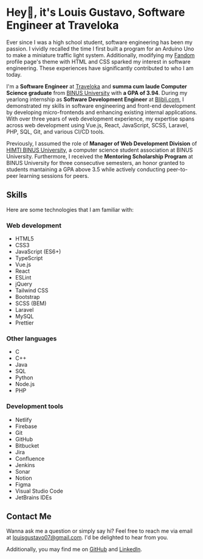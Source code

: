 # Hey👋, it's Louis Gustavo, Software Engineer at Traveloka

Ever since I was a high school student, software engineering has been my passion. I vividly recalled the time I first built a program for an Arduino Uno to make a miniature traffic light system. Additionally, modifying my [Fandom](https://www.fandom.com/) profile page's theme with HTML and CSS sparked my interest in software engineering. These experiences have significantly contributed to who I am today.

I'm a **Software Engineer** at [Traveloka](https://traveloka.com) and **summa cum laude Computer Science graduate** from [BINUS University](https://binus.ac.id/) with **a GPA of 3.94**. During my yearlong internship as **Software Development Engineer** at [Blibli.com](https://blibli.com), I demonstrated my skills in software engineering and front-end development by developing micro-frontends and enhancing existing internal applications. With over three years of web development experience, my expertise spans across web development using Vue.js, React, JavaScript, SCSS, Laravel, PHP, SQL, Git, and various CI/CD tools.

Previously, I assumed the role of **Manager of Web Development Division** of [HIMTI BINUS University](https://himti.or.id/), a computer science student association at BINUS University. Furthermore, I received the **Mentoring Scholarship Program** at BINUS University for three consecutive semesters, an honor granted to students mantaining a GPA above 3.5 while actively conducting peer-to-peer learning sessions for peers.

## Skills

Here are some technologies that I am familiar with:

### Web development

- HTML5
- CSS3
- JavaScript (ES6+)
- TypeScript
- Vue.js
- React
- ESLint
- jQuery
- Tailwind CSS
- Bootstrap
- SCSS (BEM)
- Laravel
- MySQL
- Prettier

### Other languages

- C
- C++
- Java
- SQL
- Python
- Node.js
- PHP

### Development tools

- Netlify
- Firebase
- Git
- GitHub
- Bitbucket
- Jira
- Confluence
- Jenkins
- Sonar
- Notion
- Figma
- Visual Studio Code
- JetBrains IDEs

## Contact Me

Wanna ask me a question or simply say hi? Feel free to reach me via email at [louisgustavo07@gmail.com](mailto:louisgustavo07@gmail.com). I'd be delighted to hear from you.

Additionally, you may find me on [GitHub](https://github.com/leejhlouis) and [LinkedIn](https://linkedin.com/in/louis-gustavo).
